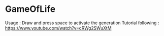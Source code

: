 # GameOfLife
Usage : Draw and press space to activate the generation
Tutorial following : https://www.youtube.com/watch?v=cRWg2SWuXtM